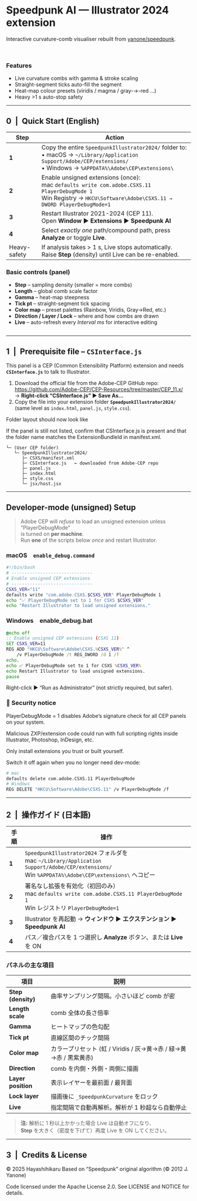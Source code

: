 # Speedpunk AI — Illustrator 2024 extension
Interactive curvature-comb visualiser rebuilt from
[yanone/speedpunk](https://github.com/yanone/speedpunk).

<img src="./imgs/header.png" alt="" title="">

<img src="./imgs/ss_001.png" alt="" title="">

### Features
* Live curvature combs with gamma & stroke scaling  
* Straight-segment ticks auto-fill the segment  
* Heat-map colour presets (viridis / magma / gray-→-red …)  
* Heavy >1 s auto-stop safety

---

## 0 | Quick Start (English)

| Step | Action |
|------|--------|
| **1** | Copy the entire `SpeedpunkIllustrator2024/` folder to:<br>• macOS → `~/Library/Application Support/Adobe/CEP/extensions/`<br>• Windows → `%APPDATA%\Adobe\CEP\extensions\` |
| **2** | Enable unsigned extensions (once):<br>mac `defaults write com.adobe.CSXS.11 PlayerDebugMode 1`<br>Win Registry → `HKCU\Software\Adobe\CSXS.11 → DWORD PlayerDebugMode=1` |
| **3** | Restart Illustrator 2021-2024 (CEP 11).<br>Open **Window ▶ Extensions ▶ Speedpunk AI** |
| **4** | Select *exactly one* path/compound path, press **Analyze** or toggle **Live**. |
| Heavy-safety | If analysis takes > 1 s, Live stops automatically. Raise **Step** (density) until Live can be re-enabled. |

### Basic controls (panel)
* **Step** – sampling density (smaller = more combs)  
* **Length** – global comb scale factor  
* **Gamma** – heat-map steepness  
* **Tick pt** – straight-segment tick spacing  
* **Color map** – preset palettes (Rainbow, Viridis, Gray→Red, etc.)  
* **Direction / Layer / Lock** – where and how combs are drawn  
* **Live** – auto-refresh every _Interval ms_ for interactive editing

<img src="./imgs/ui.png" alt="" title="">

---

## 1 | Prerequisite file – `CSInterface.js`
This panel is a CEP (Common Extensibility Platform) extension and needs  
**`CSInterface.js`** to talk to Illustrator.

1. Download the official file from the Adobe-CEP GitHub repo:  
   <https://github.com/Adobe-CEP/CEP-Resources/tree/master/CEP_11.x/>  
   → **Right-click “CSInterface.js” ▶ Save As…**
2. Copy the file into your extension folder **`SpeedpunkIllustrator2024/`**  
   (same level as `index.html`, `panel.js`, `style.css`).

Folder layout should now look like

If the panel is still not listed, confirm that
CSInterface.js is present and that the folder name matches the ExtensionBundleId in manifest.xml.

```
└─ (User CEP folder)
   └─ SpeedpunkIllustrator2024/
      ├─ CSXS/manifest.xml
      ├─ CSInterface.js   ← downloaded from Adobe-CEP repo
      ├─ panel.js
      ├─ index.html
      ├─ style.css
      └─ jsx/host.jsx
```

---

## Developer-mode (unsigned) Setup

> Adobe CEP will *refuse* to load an unsigned extension unless “PlayerDebugMode”  
> is turned on **per machine**.  
> Run **one** of the scripts below *once* and restart Illustrator.

### macOS `enable_debug.command`

```bash
#!/bin/bash
# -------------------------------
# Enable unsigned CEP extensions
# -------------------------------
CSXS_VER="11"
defaults write "com.adobe.CSXS.$CSXS_VER" PlayerDebugMode 1
echo "✅ PlayerDebugMode set to 1 for CSXS $CSXS_VER"
echo "Restart Illustrator to load unsigned extensions."
```

### Windows enable_debug.bat
```bat
@echo off
:: Enable unsigned CEP extensions (CSXS 11)
SET CSXS_VER=11
REG ADD "HKCU\Software\Adobe\CSXS.%CSXS_VER%" ^
    /v PlayerDebugMode /t REG_DWORD /d 1 /f
echo.
echo ✅ PlayerDebugMode set to 1 for CSXS %CSXS_VER%
echo Restart Illustrator to load unsigned extensions.
pause
```
Right-click ▶ “Run as Administrator” (not strictly required, but safer).

### 🛑 Security notice  
PlayerDebugMode = 1 disables Adobe’s signature check for all CEP panels
on your system. 

Malicious ZXP/extension code could run with full scripting rights
inside Illustrator, Photoshop, InDesign, etc.

Only install extensions you trust or built yourself.

Switch it off again when you no longer need dev-mode:

```bash
# mac
defaults delete com.adobe.CSXS.11 PlayerDebugMode
# Windows
REG DELETE "HKCU\Software\Adobe\CSXS.11" /v PlayerDebugMode /f
```

---

## 2 | 操作ガイド (日本語)

| 手順 | 操作 |
|------|------|
| **1** | `SpeedpunkIllustrator2024` フォルダを<br>mac `~/Library/Application Support/Adobe/CEP/extensions/`<br>Win `%APPDATA%\Adobe\CEP\extensions\` へコピー |
| **2** | 署名なし拡張を有効化（初回のみ）<br>mac `defaults write com.adobe.CSXS.11 PlayerDebugMode 1`<br>Win レジストリ `PlayerDebugMode=1` |
| **3** | Illustrator を再起動 → **ウィンドウ ▶ エクステンション ▶ Speedpunk AI** |
| **4** | パス／複合パスを 1 つ選択し **Analyze** ボタン、または **Live** を ON |

### パネルの主な項目
| 項目 | 説明 |
|------|------|
| **Step (density)** | 曲率サンプリング間隔。小さいほど comb が密 |
| **Length scale** | comb 全体の長さ倍率 |
| **Gamma** | ヒートマップの色勾配 |
| **Tick pt** | 直線区間のチック間隔 |
| **Color map** | カラープリセット (虹 / Viridis / 灰→黄→赤 / 緑→黄→赤 / 黒紫黄赤) |
| **Direction** | comb を内側・外側・両側に描画 |
| **Layer position** | 表示レイヤーを最前面 / 最背面 |
| **Lock layer** | 描画後に `_SpeedpunkCurvature` をロック |
| **Live** | 指定間隔で自動再解析。解析が 1 秒超なら自動停止 |

> **注:** 解析に 1 秒以上かかった場合 Live は自動オフになり、  
> **Step** を大きく（密度を下げて）再度 Live を ON してください。

---

## 3 | Credits & License
© 2025 Hayashihikaru
Based on “Speedpunk” original algorithm (© 2012 J. Yanone)

Code licensed under the Apache License 2.0.
See LICENSE and NOTICE for details.


